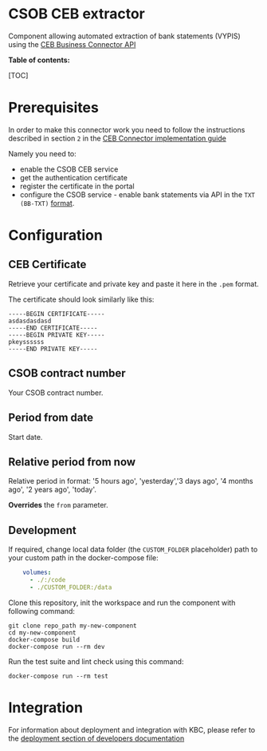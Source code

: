 # CSOB CEB extractor

Component allowing automated extraction of bank statements (VYPIS) using the [CEB Business Connector API](https://www.csob.cz/portal/firmy/prehled-on-line-kanalu-a-aplikaci/csob-ceb)

**Table of contents:**  
  
[TOC]


# Prerequisites

In order to make this connector work you need to follow the instructions 
described in section `2` in the [CEB Connector implementation guide](https://www.csob.cz/portal/documents/10710/15532355/csob-business-connector-implementacni-prirucka.pdf) 

Namely you need to:

- enable the CSOB CEB service
- get the authentication certificate
- register the certificate in the portal
- configure the CSOB service - enable bank statements via API in the `TXT (BB-TXT)` [format](https://www.csob.cz/portal/documents/10710/1927786/ceb-vypisy-format-txt.pdf).

# Configuration

## CEB Certificate

Retrieve your certificate and private key and paste it here in the `.pem` format.

The certificate should look similarly like this:

```
-----BEGIN CERTIFICATE-----
asdasdasdasd
-----END CERTIFICATE-----
-----BEGIN PRIVATE KEY-----
pkeyssssss
-----END PRIVATE KEY-----
```

## CSOB contract number

Your CSOB contract number.

## Period from date

Start date.

## Relative period from now

Relative period in format: '5 hours ago', 'yesterday','3 days ago', '4 months ago', '2 years ago', 'today'.
 
**Overrides** the `from` parameter.


## Development

If required, change local data folder (the `CUSTOM_FOLDER` placeholder) path to your custom path in the docker-compose file:

```yaml
    volumes:
      - ./:/code
      - ./CUSTOM_FOLDER:/data
```

Clone this repository, init the workspace and run the component with following command:

```
git clone repo_path my-new-component
cd my-new-component
docker-compose build
docker-compose run --rm dev
```

Run the test suite and lint check using this command:

```
docker-compose run --rm test
```

# Integration

For information about deployment and integration with KBC, please refer to the [deployment section of developers documentation](https://developers.keboola.com/extend/component/deployment/) 